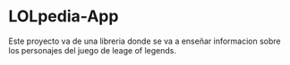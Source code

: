 # LOLpedia-App

Este proyecto va de una libreria donde se va a enseñar informacion sobre los personajes del juego de leage of legends.
